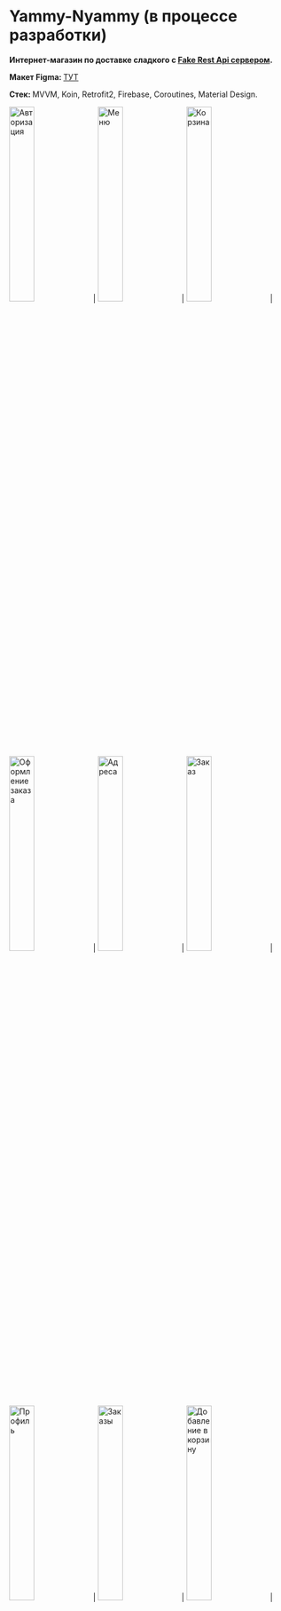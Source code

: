# Yammy-Nyammy (в процессе разработки)

<p><b>Интернет-магазин по доставке сладкого с <a href="https://github.com/ph00per/Fake-json-server-for-Yammy-Nyammy">Fake Rest Api сервером</a>.</b></p>
<p><b>Макет Figma: </b><a href="https://www.figma.com/file/zYyr1oB31QX1yDd2RIYqJV/YammyNyammy?node-id=0%3A1">ТУТ</a></p>
<p><b>Стек: </b>MVVM, Koin, Retrofit2, Firebase, Coroutines, Material Design.</p>

<img src="https://sun9-63.userapi.com/KcnX-1Lc3XN0dKgfFgYNu6-K_YgfivJgVI9LHw/nAEfYKfRLBU.jpg"  width="30%" height="30%" alt="Авторизация">|
<img src="https://sun9-71.userapi.com/6hT2hmWEq5fMZVxnQnmJotMKtX4y_Xcy1SAUxA/NGx8Bp_9iQo.jpg"  width="30%" height="30%" alt="Меню">|
<img src="https://sun1-97.userapi.com/2DwKrPwUmeogFC4qANw9BJPdtvjmH4UdjZzqnw/i_8BjLY88Ys.jpg"  width="30%" height="30%" alt="Корзина">|
<img src="https://sun1-47.userapi.com/wlNSmEvs9O3cnRHWib4OvtuMa72UjLw3p2lhXg/Kr4A-xqy3uI.jpg"  width="30%" height="30%" alt="Оформление заказа">|
<img src="https://sun1-89.userapi.com/CgquKIqZf2OSICAoxqWCIFMcB-Wx2EglTZG8TQ/cYfkmclSev8.jpg"  width="30%" height="30%" alt="Адреса">|
<img src="https://sun1-89.userapi.com/yTaBYHaG0dfJGGpU-OnQszfxKxY6aOefbqsnIQ/kvERwBCYEYQ.jpg"  width="30%" height="30%" alt="Заказ">|
<img src="https://sun9-31.userapi.com/f0V-6W7LXKaA6LhQ5IpGbqc2dQw6fLL7QKYekg/1noHRWkeF5A.jpg"  width="30%" height="30%" alt="Профиль">|
<img src="https://sun9-13.userapi.com/-lHupha1yG_iBUy3gtO0yMfqXwQ0lZwMOG54Mw/CZdbWP9XscM.jpg"  width="30%" height="30%" alt="Заказы">|
<img src="https://sun9-33.userapi.com/WaoTAV0HWe61viKsJ1FNNoZF-5CvGt1XjRqTVA/Ve58WfyJDuo.jpg"  width="30%" height="30%" alt="Добавление в корзину">|
